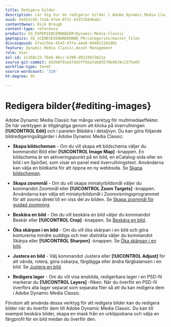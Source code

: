 ```yaml
---
title: Redigera bilder
description: Lär dig hur du redigerar bilder i Adobe Dynamic Media Classic.
uuid: 6e453c5b-71ab-47e4-8f3c-43357b846abc
contentOwner: Rick Brough
content-type: reference
products: SG_EXPERIENCEMANAGER/Dynamic-Media-Classic
geptopics: SG_SCENESEVENONDEMAND_PK/categories/master_files
discoiquuid: efa2c56e-4543-47fa-a4e8-b94021102d01
feature: Dynamic Media Classic,Asset Management
role: User
exl-id: 1c368c25-78e6-4bcc-b390-d9133073821a
source-git-commit: d43b0791e67d43ff56a7ab85570b9639c2375e05
workflow-type: tm+mt
source-wordcount: '310'
ht-degree: 0%

---
```


# Redigera bilder{#editing-images}

Adobe Dynamic Media Classic har många verktyg för multimediaeffekter. De här verktygen är tillgängliga genom att klicka på överrullningen **[!UICONTROL Edit]** och i panelen Bläddra i detaljvyn. Du kan göra följande bildredigeringsåtgärder i Adobe Dynamic Media Classic:

* **Skapa bildscheman** - Om du vill skapa ett bildschema väljer du kommandot Bild eller **[!UICONTROL Image Map]** -knappen. En bildschema är en aktiveringspunkt på en bild, en eCatalog-sida eller en bild i en SpinSet, som visar en panel med överrullningstext. Användarna kan välja en bildkarta för att öppna en ny webbsida. Se [Skapa bildscheman](/help/creating-image-maps.md).

* **Skapa zoommål** - Om du vill skapa miniatyrbildsmål väljer du kommandot Zoommål eller **[!UICONTROL Zoom Targets]** -knappen. Användarna kan välja ett miniatyrbildsmål i Zoomvisningsprogrammet för att zooma direkt till en viss del av bilden. Se [Skapa zoommål för guidad zoomning](/help/creating-zoom-targets-guided-zoom.md).

* **Beskära en bild** - Om du vill beskära en bild väljer du kommandot Beskär eller **[!UICONTROL Crop]** -knappen. Se [Beskära en bild](/help/cropping-image.md).

* **Öka skärpan i en bild** - Om du vill öka skärpan i en bild och göra konturerna mindre suddiga och mer distinkta väljer du kommandot Skärpa eller **[!UICONTROL Sharpen]** -knappen. Se [Öka skärpan i en bild](/help/sharpening-image.md).

* **Justera en bild** - Välj kommandot Justera eller **[!UICONTROL Adjust]** för att vända, rotera, göra oskarpa, färglägga eller ändra färgbalansen i en bild. Se [Justera en bild](/help/adjusting-image.md).

* **Redigera lager** - Om du vill visa enskilda, redigerbara lager i en PSD-fil markerar du **[!UICONTROL Layers]** -fliken. När du överför en PSD-fil överförs alla lager separat som separata filer så att du kan redigera dem i Adobe Dynamic Media Classic.

Förutom att använda dessa verktyg för att redigera bilder kan du redigera bilder när du överför dem till Adobe Dynamic Media Classic. Du kan till exempel beskära bilder, skapa en mask från en urklippsbana och välja en färgprofil för en bild medan du överför den.
